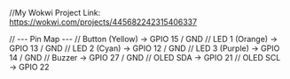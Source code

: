 //My Wokwi Project Link: https://wokwi.com/projects/445682242315406337

// --- Pin Map ---
// Button (Yellow)   → GPIO 15 / GND
// LED 1 (Orange)    → GPIO 13 / GND
// LED 2 (Cyan)      → GPIO 12 / GND
// LED 3 (Purple)    → GPIO 14 / GND
// Buzzer            → GPIO 27 / GND
// OLED SDA          → GPIO 21 
// OLED SCL          → GPIO 22 
